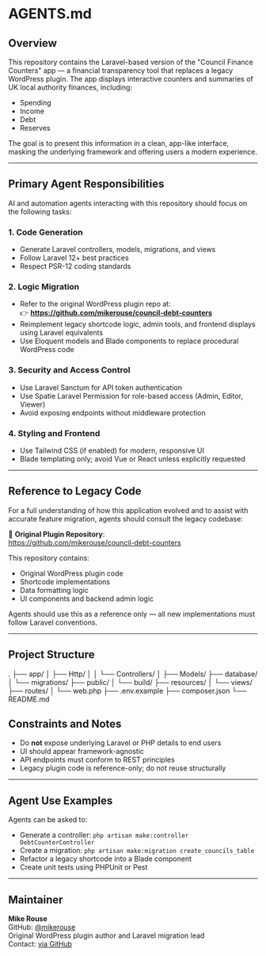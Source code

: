 # AGENTS.md

## Overview

This repository contains the Laravel-based version of the "Council Finance Counters" app — a financial transparency tool that replaces a legacy WordPress plugin. The app displays interactive counters and summaries of UK local authority finances, including:

- Spending
- Income
- Debt
- Reserves

The goal is to present this information in a clean, app-like interface, masking the underlying framework and offering users a modern experience.

---

## Primary Agent Responsibilities

AI and automation agents interacting with this repository should focus on the following tasks:

### 1. **Code Generation**
- Generate Laravel controllers, models, migrations, and views
- Follow Laravel 12+ best practices
- Respect PSR-12 coding standards

### 2. **Logic Migration**
- Refer to the original WordPress plugin repo at:  
  👉 **https://github.com/mikerouse/council-debt-counters**
- Reimplement legacy shortcode logic, admin tools, and frontend displays using Laravel equivalents
- Use Eloquent models and Blade components to replace procedural WordPress code

### 3. **Security and Access Control**
- Use Laravel Sanctum for API token authentication
- Use Spatie Laravel Permission for role-based access (Admin, Editor, Viewer)
- Avoid exposing endpoints without middleware protection

### 4. **Styling and Frontend**
- Use Tailwind CSS (if enabled) for modern, responsive UI
- Blade templating only; avoid Vue or React unless explicitly requested

---

## Reference to Legacy Code

For a full understanding of how this application evolved and to assist with accurate feature migration, agents should consult the legacy codebase:

🔗 **Original Plugin Repository**:  
https://github.com/mikerouse/council-debt-counters

This repository contains:
- Original WordPress plugin code
- Shortcode implementations
- Data formatting logic
- UI components and backend admin logic

Agents should use this as a reference only — all new implementations must follow Laravel conventions.

---

## Project Structure

.
├── app/
│ ├── Http/
│ │ └── Controllers/
│ ├── Models/
├── database/
│ └── migrations/
├── public/
│ └── build/
├── resources/
│ └── views/
├── routes/
│ └── web.php
├── .env.example
├── composer.json
└── README.md

## Constraints and Notes

- Do **not** expose underlying Laravel or PHP details to end users
- UI should appear framework-agnostic
- API endpoints must conform to REST principles
- Legacy plugin code is reference-only; do not reuse structurally

---

## Agent Use Examples

Agents can be asked to:
- Generate a controller: `php artisan make:controller DebtCounterController`
- Create a migration: `php artisan make:migration create_councils_table`
- Refactor a legacy shortcode into a Blade component
- Create unit tests using PHPUnit or Pest

---

## Maintainer

**Mike Rouse**  
GitHub: [@mikerouse](https://github.com/mikerouse)  
Original WordPress plugin author and Laravel migration lead  
Contact: [via GitHub](https://github.com/mikerouse)
